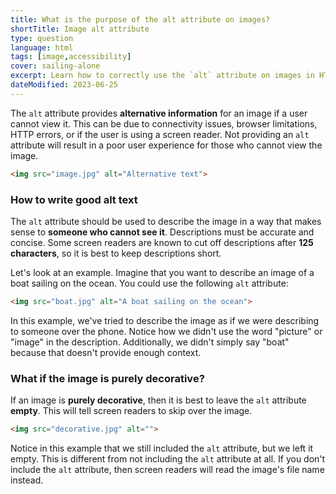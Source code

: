 ```yaml
---
title: What is the purpose of the alt attribute on images?
shortTitle: Image alt attribute
type: question
language: html
tags: [image,accessibility]
cover: sailing-alone
excerpt: Learn how to correctly use the `alt` attribute on images in HTML.
dateModified: 2023-06-25
---
```


The `alt` attribute provides **alternative information** for an image if a user cannot view it. This can be due to connectivity issues, browser limitations, HTTP errors, or if the user is using a screen reader. Not providing an `alt` attribute will result in a poor user experience for those who cannot view the image.

```html
<img src="image.jpg" alt="Alternative text">
```

### How to write good alt text

The `alt` attribute should be used to describe the image in a way that makes sense to **someone who cannot see it**. Descriptions must be accurate and concise. Some screen readers are known to cut off descriptions after **125 characters**, so it is best to keep descriptions short.

Let's look at an example. Imagine that you want to describe an image of a boat sailing on the ocean. You could use the following `alt` attribute:

```html
<img src="boat.jpg" alt="A boat sailing on the ocean">
```

In this example, we've tried to describe the image as if we were describing to someone over the phone. Notice how we didn't use the word "picture" or "image" in the description. Additionally, we didn't simply say "boat" because that doesn't provide enough context.

### What if the image is purely decorative?

If an image is **purely decorative**, then it is best to leave the `alt` attribute **empty**. This will tell screen readers to skip over the image.

```html
<img src="decorative.jpg" alt="">
```

Notice in this example that we still included the `alt` attribute, but we left it empty. This is different from not including the `alt` attribute at all. If you don't include the `alt` attribute, then screen readers will read the image's file name instead.
